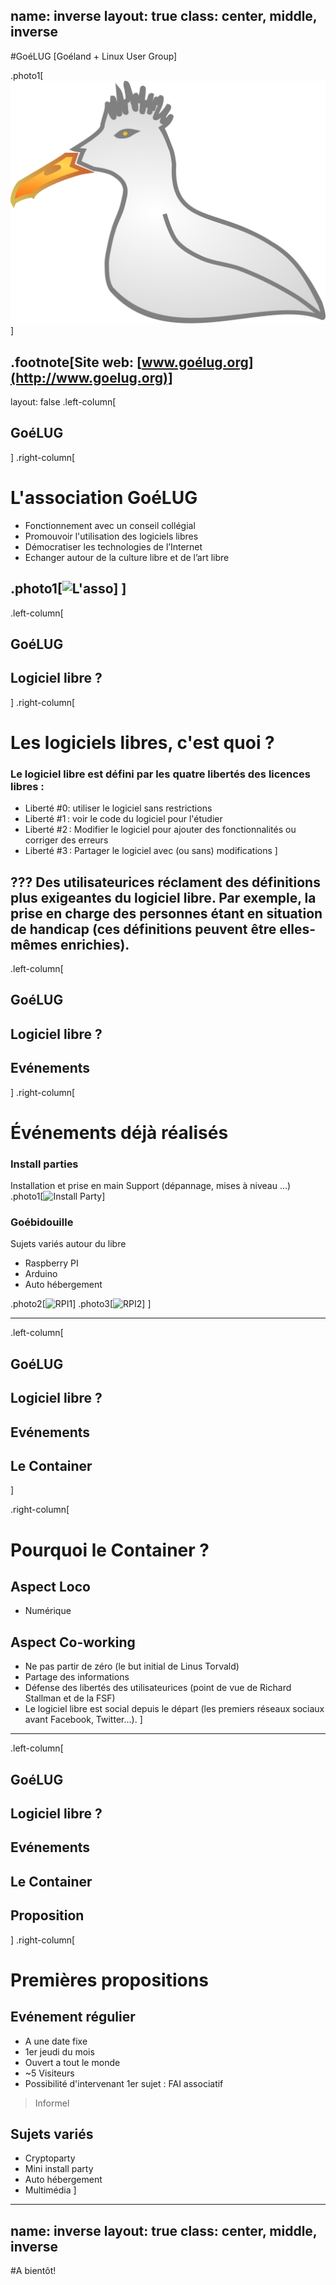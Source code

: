 name: inverse
layout: true
class: center, middle, inverse
---
#GoéLUG
[Goéland + Linux User Group]

.photo1[![Logo GoéLUG](goeland.svg)]

.footnote[Site web: [www.goélug.org](http://www.goelug.org)]
---
layout: false
.left-column[
  ## GoéLUG
]
.right-column[
  # L'association GoéLUG

- Fonctionnement avec un conseil collégial
- Promouvoir l'utilisation des logiciels libres
- Démocratiser les technologies de l’Internet
- Echanger autour de la culture libre et de l’art libre

.photo1[![L'asso](http://www.goelug.org/images/AG1.jpg)]
]
---
.left-column[
  ## GoéLUG
  ## Logiciel libre ?
]
.right-column[
# Les logiciels libres, c'est quoi ?

### Le logiciel libre est défini par les quatre libertés des licences libres :
- Liberté #0: utiliser le logiciel sans restrictions
- Liberté #1 : voir le code du logiciel pour l'étudier
- Liberté #2 : Modifier le logiciel pour ajouter des fonctionnalités ou corriger des erreurs
- Liberté #3 : Partager le logiciel avec (ou sans) modifications
]

???
Des utilisateurices réclament des définitions plus exigeantes du logiciel libre.
Par exemple, la prise en charge des personnes étant en situation de handicap
(ces définitions peuvent être elles-mêmes enrichies).
---
.left-column[
  ## GoéLUG
  ## Logiciel libre ?
  ## Evénements
]
.right-column[
 # Événements déjà réalisés
### Install parties
Installation et prise en main
Support (dépannage, mises à niveau …)
.photo1[![Install Party](http://goelug.org/images/vous.png)]

### Goébidouille
Sujets variés autour du libre
- Raspberry PI
- Arduino
- Auto hébergement

.photo2[![RPI1](https://www.percona.com/blog/wp-content/uploads/2013/02/Raspberry-Pi.jpg)]
.photo3[![RPI2](https://www.raspberrypi.org/wp-content/uploads/2015/08/raspberry-pi-logo.png)]
]

---

.left-column[
  ## GoéLUG
  ## Logiciel libre ?
  ## Evénements
  ## Le Container
]

.right-column[
  # Pourquoi le Container ?

## Aspect Loco
 - Numérique

## Aspect Co-working
- Ne pas partir de zéro (le but initial de Linus Torvald)
- Partage des informations
- Défense des libertés des utilisateurices (point de vue de Richard Stallman et de la FSF)
- Le logiciel libre est social depuis le départ (les premiers réseaux sociaux avant Facebook, Twitter…).
]
---
.left-column[
  ## GoéLUG
  ## Logiciel libre ?
  ## Evénements
  ## Le Container
  ## Proposition
]
.right-column[
 # Premières propositions

## Evénement régulier
- A une date fixe
 - 1er jeudi du mois
- Ouvert a tout le monde
 - ~5 Visiteurs
 - Possibilité d'intervenant 1er sujet : FAI associatif

> Informel

## Sujets variés
 - Cryptoparty
 - Mini install party
 - Auto hébergement
 - Multimédia
]
---
name: inverse
layout: true
class: center, middle, inverse
---
#A bientôt!